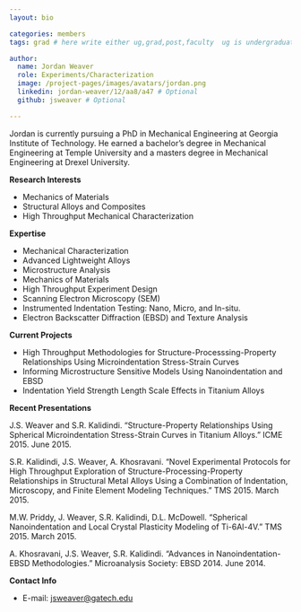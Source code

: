 ```yaml
---
layout: bio

categories: members
tags: grad # here write either ug,grad,post,faculty  ug is undergraduate, grad self explanatory, post is for post docs and visiting professors

author:
  name: Jordan Weaver
  role: Experiments/Characterization 
  image: /project-pages/images/avatars/jordan.png
  linkedin: jordan-weaver/12/aa8/a47 # Optional
  github: jsweaver # Optional

---
```


Jordan is currently pursuing a PhD in Mechanical Engineering at Georgia Institute of Technology.  He earned a bachelor’s degree in Mechanical Engineering at Temple University and a masters degree in Mechanical Engineering at Drexel University.

**Research Interests**

* Mechanics of Materials
* Structural Alloys and Composites
* High Throughput Mechanical Characterization

**Expertise**

* Mechanical Characterization
* Advanced Lightweight Alloys
* Microstructure Analysis
* Mechanics of Materials
* High Throughput Experiment Design
* Scanning Electron Microscopy (SEM) 
* Instrumented Indentation Testing: Nano, Micro, and In-situ.
* Electron Backscatter Diffraction (EBSD) and Texture Analysis


**Current Projects**

* High Throughput Methodologies for Structure-Processsing-Property Relationships Using Microindentation Stress-Strain Curves
* Informing Microstructure Sensitive Models Using Nanoindentation and EBSD
* Indentation Yield Strength Length Scale Effects in Titanium Alloys

**Recent Presentations**  

J.S. Weaver and S.R. Kalidindi. “Structure-Property Relationships Using Spherical Microindentation Stress-Strain Curves in Titanium Alloys.” ICME 2015. June 2015.

S.R. Kalidindi, J.S. Weaver, A. Khosravani. “Novel Experimental Protocols for High Throughput Exploration of Structure-Processing-Property Relationships in Structural Metal Alloys Using a Combination of Indentation, Microscopy, and Finite Element Modeling Techniques.” TMS 2015. March 2015. 

M.W. Priddy, J. Weaver, S.R. Kalidindi, D.L. McDowell. “Spherical Nanoindentation and Local Crystal Plasticity Modeling of Ti-6Al-4V.” TMS 2015. March 2015.

A. Khosravani, J.S. Weaver, S.R. Kalidindi. “Advances in Nanoindentation-EBSD Methodologies.” Microanalysis Society: EBSD 2014. June 2014. 


**Contact Info**

* E-mail: jsweaver@gatech.edu